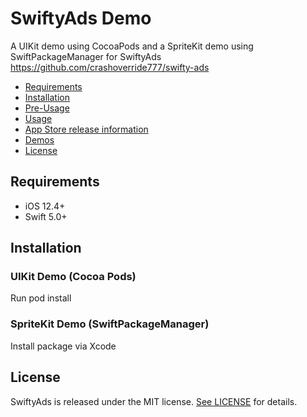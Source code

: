 # SwiftyAds Demo

A UIKit demo using CocoaPods and a SpriteKit demo using SwiftPackageManager for SwiftyAds
https://github.com/crashoverride777/swifty-ads

- [Requirements](#requirements)
- [Installation](#installation)
- [Pre-Usage](#pre-usage)
- [Usage](#usage)
- [App Store release information](#app-store-release-information)
- [Demos](#demos)
- [License](#license)

## Requirements

- iOS 12.4+
- Swift 5.0+

## Installation

### UIKit Demo (Cocoa Pods)

Run pod install

### SpriteKit Demo (SwiftPackageManager)

Install package via Xcode

## License

SwiftyAds is released under the MIT license. [See LICENSE](https://github.com/crashoverride777/swifty-ads/blob/master/LICENSE) for details.
